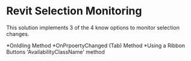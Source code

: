 # Revit Selection Monitoring

This solution implements 3 of the 4 know options to monitor selection changes.

*OnIdling Method
*OnPrpoertyChanged (Tab) Method
*Using a Ribbon Buttons 'AvailabilityClassName' method 

